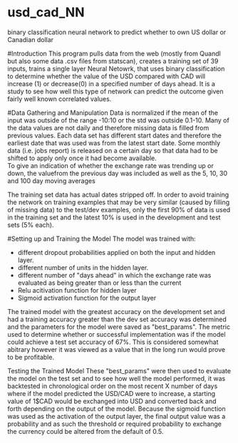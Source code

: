 # usd_cad_NN
binary classification neural network to predict whether to own US dollar or Canadian dollar

#Introduction
This program pulls data from the web (mostly from Quandl but also some data .csv files from statscan), creates a training set of 39 inputs, trains a single layer Neural Netowrk, that uses binary classification to determine whether the value of the USD compared with CAD will increase (1) or decrease(0) in a specified number of days ahead.
It is a study to see how well this type of network can predict the outcome given fairly well known correlated values.

#Data Gathering and Manipulation
Data is normalized if the mean of the input was outside of the range -10:10 or the std was outside 0.1-10.
Many of the data values are not daily and therefore missing data is filled from previous values.
Each data set has different start dates and therefore the earliest date that was used was from the latest start date.
Some monthly data (i.e. jobs report) is released on a certain day so that data had to be shifted to apply only once it had become available.  
To give an indication of whether the exchange rate was trending up or down, the valuefrom the previous day was included as well as the 5, 10, 30 and 100 day moving averages

The training set data has actual dates stripped off.
In order to avoid training the network on training examples that may be very similar (caused by filling of missing data) to the test/dev examples, only the first 90% of data is used in the training set and the latest 10% is used in the development and test sets (5% each). 

#Setting up and Training the Model
The model was trained with:
  - different dropout probabilities applied on both the input and hidden layer. 
  - different number of units in the hidden layer.
  - different number of "days ahead" in which the exchange rate was evaluated as being greater than or less than the current
  - Relu acitivation function for hidden layer
  - Sigmoid activation function for the output layer

The trained model with the greatest accuracy on the development set and had a training accuracy greater than the dev set accuracy was determined and the parameters for the model were saved as "best_params".
The metric used to determine whether or successful implementation was if the model could achieve a test set accuracy of 67%. This is considered somewhat abitrary however it was viewed as a value that in the long run would prove to be profitable.

Testing the Trained Model
These "best_params" were then used to evaluate the model on the test set and to see how well the model performed, it was backtested in chronological order on the most recent X number of days where if the model predicted the USD/CAD were to increase, a starting value of 1$CAD would be exchanged into USD and converted back and forth depending on the output of the model. 
Because the sigmoid function was used as the activation of the output layer, the final output value was a probability and as such the threshold or required probability to exchange the currency could be altered from the default of 0.5.
